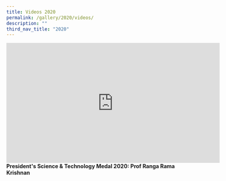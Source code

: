 ```yaml
---
title: Videos 2020
permalink: /gallery/2020/videos/
description: ""
third_nav_title: "2020"
---
```

<iframe width="560" height="315" src="https://www.youtube.com/embed/4N2Zy3G-fYQ" title="YouTube video player" frameborder="0" allow="accelerometer; autoplay; clipboard-write; encrypted-media; gyroscope; picture-in-picture; web-share" allowfullscreen></iframe>
<b>
President's Science & Technology Medal 2020: Prof Ranga Rama Krishnan
</b><br><br>